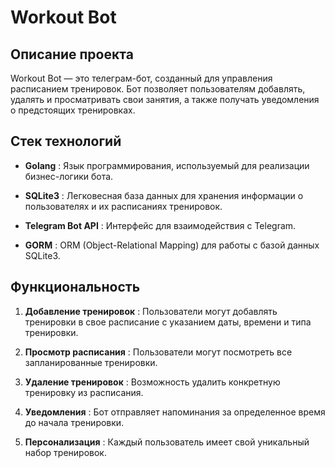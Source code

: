 Workout Bot
===========

Описание проекта
----------------

Workout Bot — это телеграм-бот, созданный для управления расписанием тренировок. Бот позволяет пользователям добавлять, удалять и просматривать свои занятия, а также получать уведомления о предстоящих тренировках.

Стек технологий
---------------

*   **Golang** : Язык программирования, используемый для реализации бизнес-логики бота.
    
*   **SQLite3** : Легковесная база данных для хранения информации о пользователях и их расписаниях тренировок.
    
*   **Telegram Bot API** : Интерфейс для взаимодействия с Telegram.
    
*   **GORM** : ORM (Object-Relational Mapping) для работы с базой данных SQLite3.
    

Функциональность
----------------

1.  **Добавление тренировок** : Пользователи могут добавлять тренировки в свое расписание с указанием даты, времени и типа тренировки.
    
2.  **Просмотр расписания** : Пользователи могут посмотреть все запланированные тренировки.
    
3.  **Удаление тренировок** : Возможность удалить конкретную тренировку из расписания.
    
4.  **Уведомления** : Бот отправляет напоминания за определенное время до начала тренировки.
    
5.  **Персонализация** : Каждый пользователь имеет свой уникальный набор тренировок.
